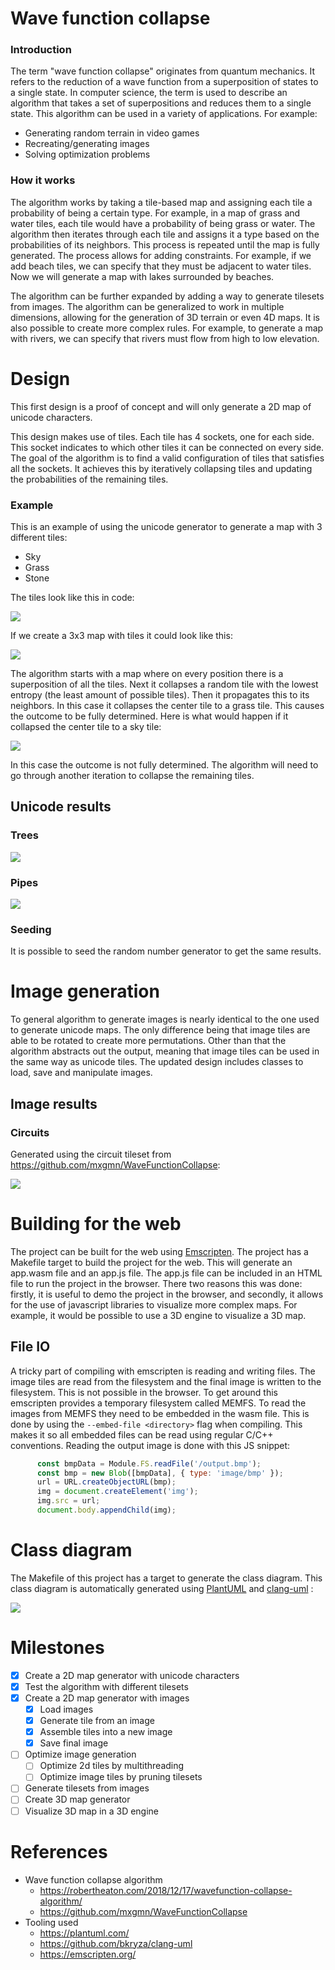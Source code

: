 # Wave function collapse

### Introduction

The term "wave function collapse" originates from quantum mechanics. It refers
to the reduction of a wave function from a superposition of states to a single
state. In computer science, the term is used to describe an algorithm that takes
a set of superpositions and reduces them to a single state. This algorithm can
be used in a variety of applications. For example:

- Generating random terrain in video games
- Recreating/generating images
- Solving optimization problems

### How it works

The algorithm works by taking a tile-based map and assigning each tile a
probability of being a certain type. For example, in a map of grass and water
tiles, each tile would have a probability of being grass or water. The algorithm
then iterates through each tile and assigns it a type based on the probabilities
of its neighbors. This process is repeated until the map is fully generated. The
process allows for adding constraints. For example, if we add beach tiles, we
can specify that they must be adjacent to water tiles. Now we will generate a
map with lakes surrounded by beaches.

The algorithm can be further expanded by adding a way to generate tilesets from
images. The algorithm can be generalized to work in multiple dimensions,
allowing for the generation of 3D terrain or even 4D maps. It is also possible
to create more complex rules. For example, to generate a map with rivers, we can
specify that rivers must flow from high to low elevation.

# Design

This first design is a proof of concept and will only generate a 2D map of
unicode characters.

This design makes use of tiles. Each tile has 4 sockets, one for each side. This
socket indicates to which other tiles it can be connected on every side. The
goal of the algorithm is to find a valid configuration of tiles that satisfies
all the sockets. It achieves this by iteratively collapsing tiles and updating
the probabilities of the remaining tiles.

### Example

This is an example of using the unicode generator to generate a map with 3
different tiles:

- Sky
- Grass
- Stone

The tiles look like this in code:

![](./assets/imgs/tiles.png)

If we create a 3x3 map with tiles it could look like this:

![](./assets/imgs/example1.svg)

The algorithm starts with a map where on every position there is a superposition
of all the tiles. Next it collapses a random tile with the lowest entropy (the
least amount of possible tiles). Then it propagates this to its neighbors. In
this case it collapses the center tile to a grass tile. This causes the outcome
to be fully determined. Here is what would happen if it collapsed the center
tile to a sky tile:

![](./assets/imgs/example2.svg)

In this case the outcome is not fully determined. The algorithm will need to go
through another iteration to collapse the remaining tiles.

## Unicode results

### Trees

![](./assets/imgs/trees.png)

### Pipes

![](./assets/imgs/pipes.png)

### Seeding

It is possible to seed the random number generator to get the same results.

# Image generation

To general algorithm to generate images is nearly identical to the one used to generate unicode maps. The only difference being that image tiles are able to be rotated to create more permutations. Other than that the algorithm abstracts out the output, meaning that image tiles can be used in the same way as unicode tiles. The updated design includes classes to load, save and manipulate images.

## Image results

### Circuits

Generated using the circuit tileset from https://github.com/mxgmn/WaveFunctionCollapse:

![](./assets/imgs/output/circuit.bmp)

# Building for the web

The project can be built for the web using [Emscripten](https://emscripten.org/). The project has a Makefile target to build the project for the web. This will generate an app.wasm file and an app.js file. The app.js file can be included in an HTML file to run the project in the browser. There two reasons this was done: firstly, it is useful to demo the project in the browser, and secondly, it allows for the use of javascript libraries to visualize more complex maps. For example, it would be possible to use a 3D engine to visualize a 3D map.

## File IO

A tricky part of compiling with emscripten is reading and writing files. The image tiles are read from the filesystem and the final image is written to the filesystem. This is not possible in the browser. To get around this emscripten provides a temporary filesystem called MEMFS. To read the images from MEMFS they need to be embedded in the wasm file. This is done by using the `--embed-file <directory>` flag when compiling. This makes it so all embedded files can be read using regular C/C++ conventions. Reading the output image is done with this JS snippet:

```javascript
      const bmpData = Module.FS.readFile('/output.bmp');
      const bmp = new Blob([bmpData], { type: 'image/bmp' });
      url = URL.createObjectURL(bmp);
      img = document.createElement('img');
      img.src = url;
      document.body.appendChild(img);
```

# Class diagram

The Makefile of this project has a target to generate the class diagram. This class diagram is automatically generated using
[PlantUML](https://plantuml.com/) and
[clang-uml](https://github.com/bkryza/clang-uml) :

![](./code/diagrams/class_diagram.svg)

# Milestones

- [x] Create a 2D map generator with unicode characters
- [x] Test the algorithm with different tilesets
- [x] Create a 2D map generator with images
  - [x] Load images
  - [x] Generate tile from an image
  - [x] Assemble tiles into a new image
  - [x] Save final image
- [ ] Optimize image generation
    - [ ] Optimize 2d tiles by multithreading
    - [ ] Optimize image tiles by pruning tilesets
- [ ] Generate tilesets from images
- [ ] Create 3D map generator
- [ ] Visualize 3D map in a 3D engine

# References

- Wave function collapse algorithm
  - https://robertheaton.com/2018/12/17/wavefunction-collapse-algorithm/
  - https://github.com/mxgmn/WaveFunctionCollapse
- Tooling used
  - https://plantuml.com/
  - https://github.com/bkryza/clang-uml
  - https://emscripten.org/
